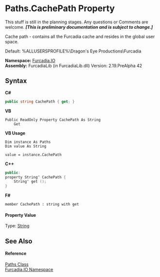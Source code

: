 # Paths.CachePath Property 
This stuff is still in the planning stages. Any questions or Comments are welcome. _**\[This is preliminary documentation and is subject to change.\]**_

Cache path - contains all the Furcadia cache and resides in the global user space. 

 Default: %ALLUSERSPROFILE%\Dragon's Eye Productions\Furcadia

**Namespace:**&nbsp;<a href="N_Furcadia_IO">Furcadia.IO</a><br />**Assembly:**&nbsp;FurcadiaLib (in FurcadiaLib.dll) Version: 2.19.PreAlpha 42

## Syntax

**C#**<br />
``` C#
public string CachePath { get; }
```

**VB**<br />
``` VB
Public ReadOnly Property CachePath As String
	Get
```

**VB Usage**<br />
``` VB Usage
Dim instance As Paths
Dim value As String

value = instance.CachePath

```

**C++**<br />
``` C++
public:
property String^ CachePath {
	String^ get ();
}
```

**F#**<br />
``` F#
member CachePath : string with get

```


#### Property Value
Type: <a href="http://msdn2.microsoft.com/en-us/library/s1wwdcbf" target="_blank">String</a>

## See Also


#### Reference
<a href="T_Furcadia_IO_Paths">Paths Class</a><br /><a href="N_Furcadia_IO">Furcadia.IO Namespace</a><br />
